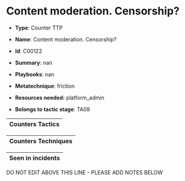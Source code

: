 # Content moderation. Censorship?

* **Type**: Counter TTP

* **Name**: Content moderation. Censorship?

* **Id**: C00122

* **Summary**: nan

* **Playbooks**: nan

* **Metatechnique**: friction

* **Resources needed:** platform_admin

* **Belongs to tactic stage**: TA09


| Counters Tactics |
| ---------------- |



| Counters Techniques |
| ------------------- |



| Seen in incidents |
| ----------------- |

DO NOT EDIT ABOVE THIS LINE - PLEASE ADD NOTES BELOW